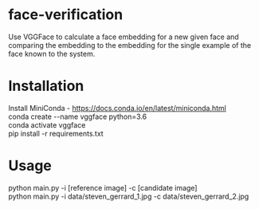 # face-verification
Use VGGFace to calculate a face embedding for a new given face and comparing the embedding to the embedding for the single example of the face known to the system.

# Installation
Install MiniConda - https://docs.conda.io/en/latest/miniconda.html <br>
conda create --name vggface python=3.6 <br>
conda activate vggface <br>
pip install -r requirements.txt

# Usage
python main.py -i [reference image] -c [candidate image] <br>
python main.py -i data/steven_gerrard_1.jpg -c data/steven_gerrard_2.jpg
